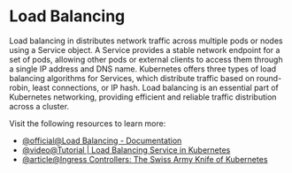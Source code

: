 # Load Balancing

Load balancing in distributes network traffic across multiple pods or nodes using a Service object. A Service provides a stable network endpoint for a set of pods, allowing other pods or external clients to access them through a single IP address and DNS name. Kubernetes offers three types of load balancing algorithms for Services, which distribute traffic based on round-robin, least connections, or IP hash. Load balancing is an essential part of Kubernetes networking, providing efficient and reliable traffic distribution across a cluster.

Visit the following resources to learn more:

- [@official@Load Balancing - Documentation](https://kubernetes.io/docs/concepts/services-networking/ingress/#load-balancing)
- [@video@Tutorial | Load Balancing Service in Kubernetes](https://www.youtube.com/watch?v=xCsz9IOt-fs)
- [@article@Ingress Controllers: The Swiss Army Knife of Kubernetes](https://thenewstack.io/ingress-controllers-the-swiss-army-knife-of-kubernetes/)
